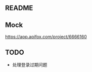 ## README

<!-- https://www.lingchen.kim/art-design-pro/#/system/user -->
## Mock

https://app.apifox.com/project/6666160

## TODO

* 处理登录过期问题